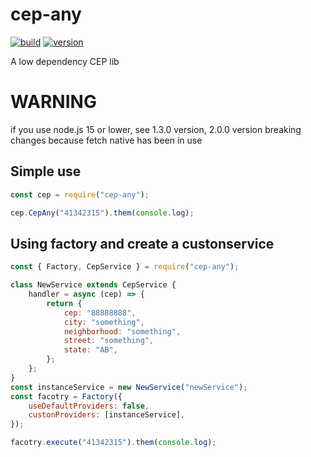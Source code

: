 # cep-any

[![build](https://github.com/victorfernandesraton/cep-any/actions/workflows/node.js.yml/badge.svg?branch=main)](https://github.com/victorfernandesraton/cep-any)
[![version](https://img.shields.io/npm/v/cep-any)](https://www.npmjs.com/package/cep-any)

A low dependency CEP lib

# WARNING

if you use node.js 15 or lower, see 1.3.0 version, 2.0.0 version breaking changes because fetch native has been in use

## Simple use

```js
const cep = require("cep-any");

cep.CepAny("41342315").them(console.log);
```

## Using factory and create a custonservice

```js
const { Factory, CepService } = require("cep-any");

class NewService extends CepService {
	handler = async (cep) => {
		return {
			cep: "88888888",
			city: "something",
			neighborhood: "something",
			street: "something",
			state: "AB",
		};
	};
}
const instanceService = new NewService("newService");
const facotry = Factory({
	useDefaultProviders: false,
	custonProviders: [instanceService],
});

facotry.execute("41342315").them(console.log);
```
